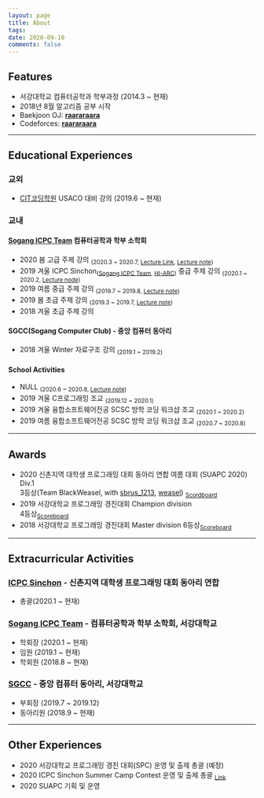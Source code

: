 ```yaml
---
layout: page
title: About
tags: 
date: 2020-09-10
comments: false
---
```


## Features
* 서강대학교 컴퓨터공학과 학부과정 (2014.3 ~ 현재)
* 2018년 8월 알고리즘 공부 시작
* Baekjoon OJ: <a href="http://www.acmicpc.net/user/raararaara"><b>raararaara</b></a>
* Codeforces: <a href="http://codeforces.com/profile/raararaara"><b>raararaara</b></a>

---

## Educational Experiences
### 교외
* <a href="http://citcoding.com/">CIT코딩학원</a> USACO 대비 강의 (2019.6 ~ 현재)

### 교내
#### <a href="https://acm.sogang.ac.kr/">Sogang ICPC Team</a> 컴퓨터공학과 학부 소학회
* 2020 봄 고급 주제 강의 
<sub>(2020.3 ~ 2020.7, <a href="https://www.youtube.com/playlist?list=PLhhU7NXJ_2vmdcdQq8B0blDIROkAYvABq">Lecture Link</a>, <a href="https://drive.google.com/file/u/1/d/1WcwMRrM7erXQmYcSbKQh1geiOYb_1uvL/view?usp=sharing">Lecture note</a>)</sub>
* 2019 겨울 ICPC Sinchon<sub>(<a href="https://acm.sogang.ac.kr/">Sogang ICPC Team</a>, <a href="https://hi-arc.github.io/">HI-ARC</a>)</sub> 중급 주제 강의 
<sub>(2020.1 ~ 2020.2, <a href="https://drive.google.com/file/d/1nv83qtJnMYUVkRFi-ZkGbD4ujKpCOiA7/view">Lecture node</a>)</sub>
* 2019 여름 중급 주제 강의
<sub>(2019.7 ~ 2019.8, <a href="https://drive.google.com/file/u/1/d/1s76gaq5jPr2RguoOGtk2pTHVTVGmbuHv/view?usp=sharing">Lecture note</a>)</sub>
* 2019 봄 초급 주제 강의
<sub>(2019.3 ~ 2019.7, <a href="https://drive.google.com/file/d/1IzkxdOkGci0Lrkfw6Yws6r_ymBGuUcRj/view">Lecture note</a>)</sub>
* 2018 겨울 초급 주제 강의

#### SGCC(Sogang Computer Club) - 중앙 컴퓨터 동아리
* 2018 겨울 Winter 자료구조 강의
<sub>(2019.1 ~ 2019.2)</sub>

#### School Activities
* NULL <sub>(2020.6 ~ 2020.8, <a href="https://drive.google.com/file/u/1/d/1jvenGzYwfcD-fK7QssTuKgkZfX-n7twb/view?usp=sharing">Lecture note</a>)</sub>
* 2019 겨울 C프로그래밍 조교 <sub>(2019.12 ~ 2020.1)</sub>
* 2019 겨울 융합소프트웨어전공 SCSC 방학 코딩 워크샵 조교 <sub>(2020.1 ~ 2020.2)</sub>
* 2019 여름 융합소프트웨어전공 SCSC 방학 코딩 워크샵 조교 <sub>(2020.7 ~ 2020.8)</sub>

---

## Awards
* 2020 신촌지역 대학생 프로그래밍 대회 동아리 연합 여름 대회 (SUAPC 2020) Div.1  
3등상(Team BlackWeasel, with <a href="https://www.acmicpc.net/user/sbrus_1213">sbrus_1213</a>, <a href="https://www.acmicpc.net/user/yjyj1027">weasel</a>) <sub><a href="https://www.acmicpc.net/contest/spotboard/519">Scordboard</a></sub>
* 2019 서강대학교 프로그래밍 경진대회 Champion division  
4등상<sub><a href="https://www.acmicpc.net/contest/spotboard/488">Scoreboard</a></sub>
* 2018 서강대학교 프로그래밍 경진대회 Master division
6등상<sub><a href="https://www.acmicpc.net/contest/board/368">Scoreboard</a></sub>

---

## Extracurricular Activities
### <u>ICPC Sinchon</u> - 신촌지역 대학생 프로그래밍 대회 동아리 연합  
* 총괄(2020.1 ~ 현재)
### <a href="https://acm.sogang.ac.kr/">Sogang ICPC Team</a> -  컴퓨터공학과 학부 소학회, 서강대학교  
* 학회장 (2020.1 ~ 현재)  
* 임원 (2019.1 ~ 현재)  
* 학회원 (2018.8 ~ 현재)
### <u>SGCC</u> - 중앙 컴퓨터 동아리, 서강대학교  
* 부회장 (2019.7 ~ 2019.12)  
* 동아리원 (2018.9 ~ 현재)

---

## Other Experiences

* 2020 서강대학교 프로그래밍 경진 대회(SPC) 운영 및 출제 총괄 (예정)
* 2020 ICPC Sinchon Summer Camp Contest 운영 및 출제 총괄 <sub><a href="https://www.acmicpc.net/contest/view/536">Link</a></sub>
* 2020 SUAPC 기획 및 운영
